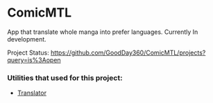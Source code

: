 # ComicMTL
App that translate whole manga into prefer languages. Currently In development.

Project Status: https://github.com/GoodDay360/ComicMTL/projects?query=is%3Aopen

### Utilities that used for this project:
- [Translator](https://github.com/zyddnys/manga-image-translator)